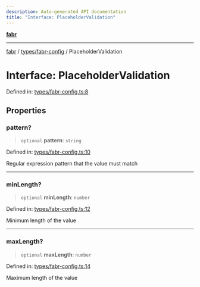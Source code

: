 ```yaml
---
description: Auto-generated API documentation
title: "Interface: PlaceholderValidation"
---
```


[**fabr**](../../../README.md)

***

[fabr](../../../README.md) / [types/fabr-config](../README.md) / PlaceholderValidation

# Interface: PlaceholderValidation

Defined in: [types/fabr-config.ts:8](https://github.com/yashjawale/fabr/blob/main/src/types/fabr-config.ts#L8)

## Properties

### pattern?

> `optional` **pattern**: `string`

Defined in: [types/fabr-config.ts:10](https://github.com/yashjawale/fabr/blob/main/src/types/fabr-config.ts#L10)

Regular expression pattern that the value must match

***

### minLength?

> `optional` **minLength**: `number`

Defined in: [types/fabr-config.ts:12](https://github.com/yashjawale/fabr/blob/main/src/types/fabr-config.ts#L12)

Minimum length of the value

***

### maxLength?

> `optional` **maxLength**: `number`

Defined in: [types/fabr-config.ts:14](https://github.com/yashjawale/fabr/blob/main/src/types/fabr-config.ts#L14)

Maximum length of the value
